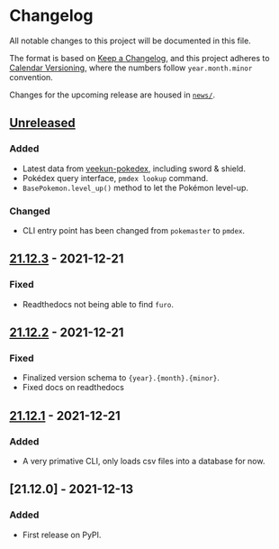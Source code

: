 # Changelog
All notable changes to this project will be documented in this file.

The format is based on [Keep a Changelog](https://keepachangelog.com/en/1.0.0/),
and this project adheres to [Calendar Versioning](https://calver.org/), where the numbers follow `year.month.minor` convention.

Changes for the upcoming release are housed in
[`news/`](https://github.com/kipyin/pokemaster2/tree/develop/news).


## [Unreleased]
### Added
- Latest data from [veekun-pokedex](https://github.com/veekun/pokedex/tree/master/pokedex/data/csv), including sword & shield.
- Pokédex query interface, `pmdex lookup` command.
- `BasePokemon.level_up()` method to let the Pokémon level-up.

### Changed
- CLI entry point has been changed from `pokemaster` to `pmdex`.


## [21.12.3] - 2021-12-21
### Fixed
- Readthedocs not being able to find `furo`.


## [21.12.2] - 2021-12-21
### Fixed
- Finalized version schema to `{year}.{month}.{minor}`.
- Fixed docs on readthedocs


## [21.12.1] - 2021-12-21
### Added
- A very primative CLI, only loads csv files into a database for now.

## [21.12.0] - 2021-12-13
### Added
- First release on PyPI.

[Unreleased]: https://github.com/kipyin/pokemaster2/compare/v21.12.3...HEAD
[21.12.3]: https://github.com/kipyin/pokemaster2/compare/v21.12.2...v21.12.3
[21.12.2]: https://github.com/kipyin/pokemaster2/compare/v21.12.1...v21.12.2
[21.12.1]: https://github.com/kipyin/pokemaster2/compare/v21.12.0...v21.12.1

<!-- TOWNCRIER -->
